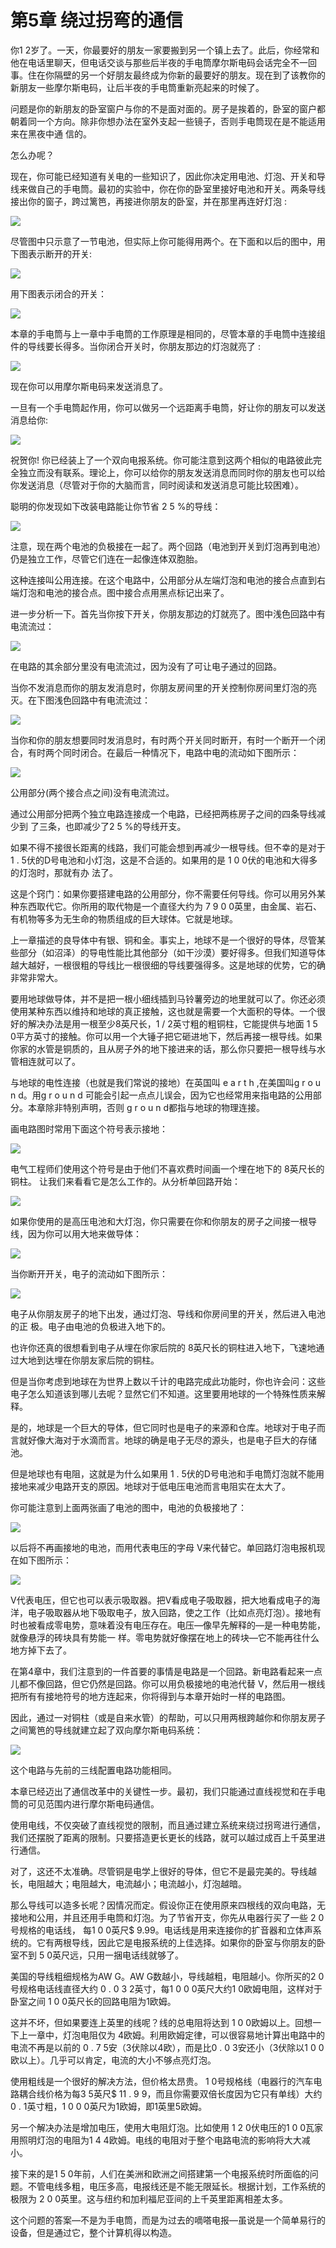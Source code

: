 # 第5章 绕过拐弯的通信

你1 2岁了。一天，你最要好的朋友一家要搬到另一个镇上去了。此后，你经常和他在电话里聊天，但电话交谈与那些后半夜的手电筒摩尔斯电码会话完全不一回事。住在你隔壁的另一个好朋友最终成为你新的最要好的朋友。现在到了该教你的新朋友一些摩尔斯电码，让后半夜的手电筒重新亮起来的时候了。&#x20;

问题是你的新朋友的卧室窗户与你的不是面对面的。房子是挨着的，卧室的窗户都朝着同一个方向。除非你想办法在室外支起一些镜子，否则手电筒现在是不能适用来在黑夜中通 信的。&#x20;

怎么办呢？&#x20;

现在，你可能已经知道有关电的一些知识了，因此你决定用电池、灯泡、开关和导线来做自己的手电筒。最初的实验中，你在你的卧室里接好电池和开关。两条导线接出你的窗子，跨过篱笆，再接进你朋友的卧室，并在那里再连好灯泡 :

![](<.gitbook/assets/image (8) (1) (1).png>)

尽管图中只示意了一节电池，但实际上你可能得用两个。在下面和以后的图中，用下图表示断开的开关:

![](<.gitbook/assets/image (17) (1) (1).png>)

用下图表示闭合的开关：

![](<.gitbook/assets/image (27) (1).png>)

本章的手电筒与上一章中手电筒的工作原理是相同的，尽管本章的手电筒中连接组件的导线要长得多。当你闭合开关时，你朋友那边的灯泡就亮了 :

![](<.gitbook/assets/image (20) (1).png>)

现在你可以用摩尔斯电码来发送消息了。&#x20;

一旦有一个手电筒起作用，你可以做另一个远距离手电筒，好让你的朋友可以发送消息给你:

![](<.gitbook/assets/image (19) (1) (1) (1).png>)

祝贺你! 你已经装上了一个双向电报系统。你可能注意到这两个相似的电路彼此完全独立而没有联系。理论上，你可以给你的朋友发送消息而同时你的朋友也可以给你发送消息（尽管对于你的大脑而言，同时阅读和发送消息可能比较困难）。&#x20;

聪明的你发现如下改装电路能让你节省 2 5 %的导线：

![](<.gitbook/assets/image (21) (1) (1).png>)

注意，现在两个电池的负极接在一起了。两个回路（电池到开关到灯泡再到电池）仍是独立工作，尽管它们连在一起像连体双胞胎。&#x20;

这种连接叫公用连接。在这个电路中，公用部分从左端灯泡和电池的接合点直到右端灯泡和电池的接合点。图中接合点用黑点标记出来了。&#x20;

进一步分析一下。首先当你按下开关，你朋友那边的灯就亮了。图中浅色回路中有电流流过：

![](<.gitbook/assets/image (15) (1).png>)

在电路的其余部分里没有电流流过，因为没有了可让电子通过的回路。&#x20;

当你不发消息而你的朋友发消息时，你朋友房间里的开关控制你房间里灯泡的亮灭。在下图浅色回路中有电流流过：

![](<.gitbook/assets/image (24) (1) (1).png>)

当你和你的朋友想要同时发消息时，有时两个开关同时断开，有时一个断开一个闭合，有时两个同时闭合。在最后一种情况下，电路中电的流动如下图所示：

![](<.gitbook/assets/image (14) (1).png>)

公用部分(两个接合点之间)没有电流流过。&#x20;

通过公用部分把两个独立电路连接成一个电路，已经把两栋房子之间的四条导线减少到 了三条，也即减少了2 5 %的导线开支。&#x20;

如果不得不接很长距离的线路，我们可能会想到再减少一根导线。但不幸的是对于 1 . 5伏的D号电池和小灯泡，这是不合适的。如果用的是 1 0 0伏的电池和大得多的灯泡时，那就有办 法了。&#x20;

这是个窍门：如果你要搭建电路的公用部分，你不需要任何导线。你可以用另外某种东西取代它。你所用的取代物是一个直径大约为 7 9 0 0英里，由金属、岩石、有机物等多为无生命的物质组成的巨大球体。它就是地球。

上一章描述的良导体中有银、铜和金。事实上，地球不是一个很好的导体，尽管某些部分（如沼泽）的导电性能比其他部分（如干沙漠）要好得多。但我们知道导体越大越好，一根很粗的导线比一根很细的导线要强得多。这是地球的优势，它的确非常非常大。&#x20;

要用地球做导体，并不是把一根小细线插到马铃薯旁边的地里就可以了。你还必须使用某种东西以维持和地球的真正接触，这也就是需要一个大面积的导体。一个很好的解决办法是用一根至少8英尺长，1 / 2英寸粗的粗铜柱，它能提供与地面 1 5 0平方英寸的接触。你可以用一个大锤子把它砸进地下，然后再接一根导线。如果你家的水管是铜质的，且从房子外的地下接进来的话，那么你只要把一根导线与水管相连就可以了。&#x20;

与地球的电性连接（也就是我们常说的接地）在英国叫 e a r t h ,在美国叫g r o u n d。用g r o u n d 可能会引起一点点儿误会，因为它也经常用来指电路的公用部分。本章除非特别声明，否则 g r o u n d都指与地球的物理连接。

&#x20;画电路图时常用下面这个符号表示接地：

![](<.gitbook/assets/image (26) (1).png>)

电气工程师们使用这个符号是由于他们不喜欢费时间画一个埋在地下的 8英尺长的铜柱。 让我们来看看它是怎么工作的。从分析单回路开始：

![](<.gitbook/assets/image (23) (1).png>)

如果你使用的是高压电池和大灯泡，你只需要在你和你朋友的房子之间接一根导线，因为你可以用大地来做导体：

![](<.gitbook/assets/image (18) (1) (1).png>)

当你断开开关，电子的流动如下图所示：

![](<.gitbook/assets/image (5) (1) (1).png>)

电子从你朋友房子的地下出发，通过灯泡、导线和你房间里的开关，然后进入电池的正 极。电子由电池的负极进入地下的。&#x20;

也许你还真的很想看到电子从埋在你家后院的 8英尺长的铜柱进入地下，飞速地通过大地到达埋在你朋友家后院的铜柱。&#x20;

但是当你考虑到地球在为世界上数以千计的电路完成此功能时，你也许会问：这些电子怎么知道该到哪儿去呢？显然它们不知道。这里要用地球的一个特殊性质来解释。&#x20;

是的，地球是一个巨大的导体，但它同时也是电子的来源和仓库。地球对于电子而言就好像大海对于水滴而言。地球的确是电子无尽的源头，也是电子巨大的存储池。&#x20;

但是地球也有电阻，这就是为什么如果用 1 . 5伏的D号电池和手电筒灯泡就不能用接地来减少电路开支的原因。地球对于低电压电池而言电阻实在太大了。

你可能注意到上面两张画了电池的图中，电池的负极接地了：

![](<.gitbook/assets/image (22) (1) (1).png>)

以后将不再画接地的电池，而用代表电压的字母 V来代替它。单回路灯泡电报机现在如下图所示：

![](<.gitbook/assets/image (25) (1).png>)

V代表电压，但它也可以表示吸取器。把V看成电子吸取器，把大地看成电子的海洋，电子吸取器从地下吸取电子，放入回路，使之工作（比如点亮灯泡）。接地有时也被看成零电势，意味着没有电压存在。电压—像早先解释的—是一种电势能，就像悬浮的砖块具有势能一 样。零电势就好像摆在地上的砖块—它不能再往什么地方掉下去了。&#x20;

在第4章中，我们注意到的一件首要的事情是电路是一个回路。新电路看起来一点儿都不像回路，但它仍然是回路。你可以用负极接地的电池代替 V，然后用一根线把所有有接地符号的地方连起来，你将得到与本章开始时一样的电路图。&#x20;

因此，通过一对铜柱（或是自来水管）的帮助，可以只用两根跨越你和你朋友房子之间篱笆的导线就建立起了双向摩尔斯电码系统：

![](<.gitbook/assets/image (16) (1) (1).png>)

这个电路与先前的三线配置电路功能相同。&#x20;

本章已经迈出了通信改革中的关键性一步。最初，我们只能通过直线视觉和在手电筒的可见范围内进行摩尔斯电码通信。&#x20;

使用电线，不仅突破了直线视觉的限制，而且通过建立系统来绕过拐弯进行通信，我们还摆脱了距离的限制。只要搭造更长更长的线路，就可以越过成百上千英里进行通信。&#x20;

对了，这还不太准确。尽管铜是电学上很好的导体，但它不是最完美的。导线越长，电阻越大；电阻越大，电流越小；电流越小，灯泡越暗。&#x20;

那么导线可以造多长呢？因情况而定。假设你正在使用原来四根线的双向电路，无接地和公用，并且还用手电筒和灯泡。为了节省开支，你先从电器行买了一些 2 0号规格的电话线， 每1 0 0英尺$ 9.99。电话线是用来连接你的扩音器和立体声系统的。它有两根导线，因此它是电报系统的上佳选择。如果你的卧室与你朋友的卧室不到 5 0英尺远，只用一捆电话线就够了。&#x20;

美国的导线粗细规格为AW G。AW G数越小，导线越粗，电阻越小。你所买的2 0号规格电话线直径大约 0 . 0 3 2英寸，每1 0 0 0英尺大约1 0欧姆电阻，这样对于卧室之间 1 0 0英尺长的回路电阻为1欧姆。

这并不坏，但如果要连上英里的线呢？线的总电阻将达到 1 0 0欧姆以上。回想一下上一章中，灯泡电阻仅为 4欧姆。利用欧姆定律，可以很容易地计算出电路中的电流不再是以前的 0 . 7 5安（3伏除以4欧），而是比0 . 0 3安还小（3伏除以1 0 0欧以上）。几乎可以肯定，电流的大小不够点亮灯泡。&#x20;

使用粗线是一个很好的解决方法，但价格太昂贵。 1 0号规格线（电器行的汽车电路耦合线价格为每3 5英尺$ 11 . 9 9，而且你需要双倍长度因为它只有单线）大约 0 . 1英寸粗，1 0 0 0英尺为1欧姆，即1英里5欧姆。&#x20;

另一个解决办法是增加电压，使用大电阻灯泡。比如使用 1 2 0伏电压的1 0 0瓦家用照明灯泡的电阻为1 4 4欧姆。电线的电阻对于整个电路电流的影响将大大减小。

接下来的是1 5 0年前，人们在美洲和欧洲之间搭建第一个电报系统时所面临的问题。不管电线多粗，电压多高，电报线还是不能无限延长。根据计划，工作系统的极限为 2 0 0英里。这与纽约和加利福尼亚间的上千英里距离相差太多。&#x20;

这个问题的答案—不是为手电筒，而是为过去的嘀嗒电报—虽说是一个简单易行的设备，但是通过它，整个计算机得以构造。

